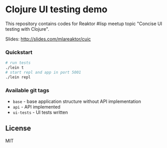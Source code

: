 # Clojure UI testing demo

This repository contains codes for Reaktor #lisp meetup topic
"Concise UI testing with Clojure".

Slides: http://slides.com/mlareaktor/cuic


### Quickstart

```bash
# run tests
./lein t 
# start repl and app in port 5001
./lein repl
```

### Available git tags

* `base` - base application structure without API implementation
* `api` - API implemented
* `ui-tests` - UI tests written

## License

MIT
